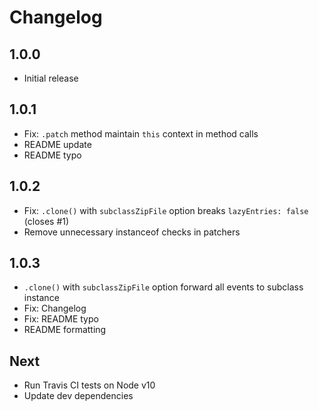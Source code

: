 # Changelog

## 1.0.0

* Initial release

## 1.0.1

* Fix: `.patch` method maintain `this` context in method calls
* README update
* README typo

## 1.0.2

* Fix: `.clone()` with `subclassZipFile` option breaks `lazyEntries: false` (closes #1)
* Remove unnecessary instanceof checks in patchers

## 1.0.3

* `.clone()` with `subclassZipFile` option forward all events to subclass instance
* Fix: Changelog
* Fix: README typo
* README formatting

## Next

* Run Travis CI tests on Node v10
* Update dev dependencies
